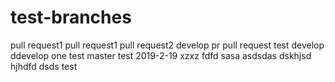 # test-branches
pull request1
pull request1
pull request2
develop pr
pull request
test develop
ddevelop one
test master
test 2019-2-19
xzxz
fdfd
sasa
asdsdas
dskhjsd
hjhdfd
dsds
test
